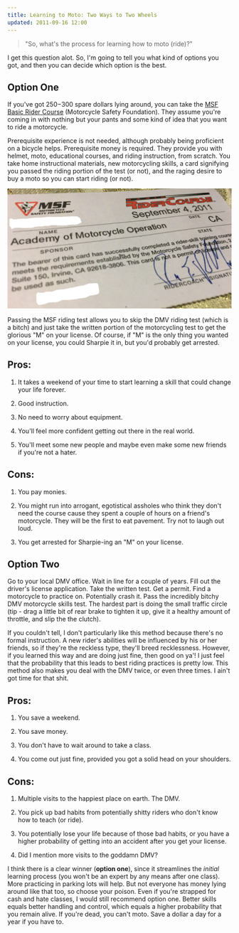 ```yaml
---
title: Learning to Moto: Two Ways to Two Wheels
updated: 2011-09-16 12:00
---
```


> "So, what's the process for learning how to moto (ride)?"

I get this question alot. So, I'm going to tell you what kind of options you got, and then you can decide which option is the best.

<div class="divider"></div>

## Option One 

If you've got $250-$300 spare dollars lying around, you can take the [MSF Basic Rider Course](http://www.msf-usa.org/brc.aspx) (Motorcycle Safety Foundation). They assume you're coming in with nothing but your pants and some kind of idea that you want to ride a motorcycle. 

Prerequisite experience is not needed, although probably being proficient on a bicycle helps. Prerequisite money is required. They provide you with helmet, moto, educational courses, and riding instruction, from scratch. You take home instructional materials, new motorcycling skills, a card signifying you passed the riding portion of the test (or not), and the raging desire to buy a moto so you can start riding (or not). 

<div class="divider"></div>

![msf_card](https://raw.githubusercontent.com/frankchen07/that-moto-guy/gh-pages/images/blog/071316_msf_card_courtesy_fc.png)

<div class="divider"></div>

Passing the MSF riding test allows you to skip the DMV riding test (which is a bitch) and just take the written portion of the motorcycling test to get the glorious "M" on your license. Of course, if "M" is the only thing you wanted on your license, you could Sharpie it in, but you'd probably get arrested.

## Pros: 

1. It takes a weekend of your time to start learning a skill that could change your life forever. 

2. Good instruction. 

3. No need to worry about equipment.

4. You'll feel more confident getting out there in the real world.

5. You'll meet some new people and maybe even make some new friends if you're not a hater. 

## Cons: 

1. You pay monies. 

2. You might run into arrogant, egotistical assholes who think they don't need the course cause they spent a couple of hours on a friend's motorcycle. They will be the first to eat pavement. Try not to laugh out loud.

3. You get arrested for Sharpie-ing an "M" on your license. 

<div class="divider"></div>

## Option Two 

Go to your local DMV office. Wait in line for a couple of years. Fill out the driver's license application. Take the written test. Get a permit. Find a motorcycle to practice on. Potentially crash it. Pass the incredibly bitchy DMV motorcycle skills test. The hardest part is doing the small traffic circle (tip - drag a little bit of rear brake to tighten it up, give it a healthy amount of throttle, and slip the the clutch).

If you couldn't tell, I don't particularly like this method because there's no formal instruction. A new rider's abilities will be influenced by his or her friends, so if they're the reckless type, they'll breed recklessness. However, if you learned this way and are doing just fine, then good on ya'! I just feel that the probability that this leads to best riding practices is pretty low. This method also makes you deal with the DMV twice, or even three times. I ain't got time for that shit.  

## Pros:

1. You save a weekend.

2. You save money.

3. You don't have to wait around to take a class.

4. You come out just fine, provided you got a solid head on your shoulders.

## Cons:

1. Multiple visits to the happiest place on earth. The DMV.

2. You pick up bad habits from potentially shitty riders who don't know how to teach (or ride).

3. You potentially lose your life because of those bad habits, or you have a higher probability of getting into an accident after you get your license.

4. Did I mention more visits to the goddamn DMV?

I think there is a clear winner (**option one**), since it streamlines the *initial* learning process (you won't be an expert by any means after one class). More practicing in parking lots will help. But not everyone has money lying around like that too, so choose your poison. Even if you're strapped for cash and hate classes, I would still recommend option one. Better skills equals better handling and control, which equals a higher probability that you remain alive. If you're dead, you can't moto. Save a dollar a day for a year if you have to.